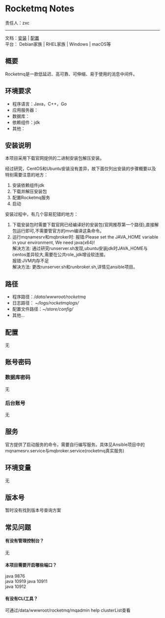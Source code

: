 #  Rocketmq Notes

责任人：zxc

---
 
文档：[安装](http://rocketmq.apache.org/docs/quick-start/) | [配置](http://rocketmq.apache.org/docs/quick-start/)   
平台： Debian家族 | RHEL家族 | Windows | macOS等



## 概要

Rocketmq是一款低延迟、高可靠、可伸缩、易于使用的消息中间件。

## 环境要求

* 程序语言：Java，C++，Go
* 应用服务器：
* 数据库：
* 依赖组件：jdk
* 其他：

## 安装说明

本项目采用下载官网提供的二进制安装包解压安装。

经过研究，CentOS和Ubuntu安装没有差异，故下面仅列出安装的步骤概要以及特别需要注意的地方：
1. 安装依赖组件jdk
2. 下载并解压安装包
3. 配置Rocketmq服务
4. 启动

安装过程中，有几个容易犯错的地方：

1. 下载安装包时需要下载官网已经编译好的安装包(官网推荐第一个路径),直接解包运行即可,不需要管官方的mvn编译这条命令。
2. 运行mqnamesrv和mqbroker时:
   报错:Please set the JAVA_HOME variable in your environment, We need java(x64)!  
解决方法: 通过研究runserver.sh发现,ubuntu安装jdk时JAVA_HOME与centos差异较大,需要在公共role_jdk增设软连接。  
   报错:JVM内存不足  
解决方法: 更改runserver.sh和runbroker.sh,详情见ansible项目。


## 路径

* 程序路径：*/data/wwwroot/rocketmq*  
* 日志路径： *~/logs/rocketmqlogs/*
* 配置文件路径：*~/store/config/*
* 其他...

## 配置

无

## 账号密码

### 数据库密码

无

### 后台账号

无

## 服务

官方提供了启动服务的命令，需要自行编写服务。具体见Ansible项目中的 mqnamesrv.service与mqbroker.service(rocketmq真实服务)

## 环境变量

无

## 版本号

暂时没有找到版本号查询方案

## 常见问题

#### 有没有管理控制台？

无

#### 本项目需要开启哪些端口？

java   9876  
java   10919 
java   10911    
java   10912   

#### 有没有CLI工具？

可通过/data/wwwroot/rocketmq/mqadmin help clusterList查看
